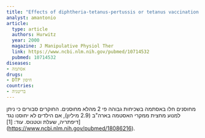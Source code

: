 ```yaml
---
title: "Effects of diphtheria-tetanus-pertussis or tetanus vaccination on allergies and allergy-related respiratory symptoms among children and adolescents in the United States"
analyst: amantonio
article:
  type: article
  authors: Hurwitz
  year: 2000
  magazine: J Manipulative Physiol Ther
  link: https://www.ncbi.nlm.nih.gov/pubmed/10714532
  pubmed: 10714532
diseases:
- אסתמה
drugs:
- DTP חיסון
countries:
- בריטניה
---
```


מחוסנים חלו באסתמה בשכיחות גבוהה פי 2 מהלא מחוסנים. החוקרים סבורים כי ניתן למנוע מחצית ממקרי האסטמה בארה"ב (2.9 מיליון), אם הילדים לא יחוסנו נגד דיפתריה, שעלת וטטנוס. עוד: [1]](https://www.ncbi.nlm.nih.gov/pubmed/18086216).
